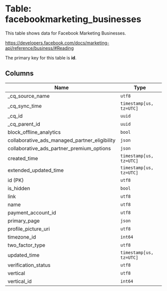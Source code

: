 # Table: facebookmarketing_businesses

This table shows data for Facebook Marketing Businesses.

https://developers.facebook.com/docs/marketing-api/reference/business/#Reading

The primary key for this table is **id**.

## Columns

| Name          | Type          |
| ------------- | ------------- |
|_cq_source_name|`utf8`|
|_cq_sync_time|`timestamp[us, tz=UTC]`|
|_cq_id|`uuid`|
|_cq_parent_id|`uuid`|
|block_offline_analytics|`bool`|
|collaborative_ads_managed_partner_eligibility|`json`|
|collaborative_ads_partner_premium_options|`json`|
|created_time|`timestamp[us, tz=UTC]`|
|extended_updated_time|`timestamp[us, tz=UTC]`|
|id (PK)|`utf8`|
|is_hidden|`bool`|
|link|`utf8`|
|name|`utf8`|
|payment_account_id|`utf8`|
|primary_page|`json`|
|profile_picture_uri|`utf8`|
|timezone_id|`int64`|
|two_factor_type|`utf8`|
|updated_time|`timestamp[us, tz=UTC]`|
|verification_status|`utf8`|
|vertical|`utf8`|
|vertical_id|`int64`|